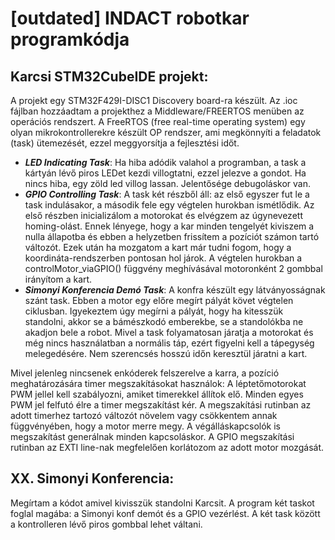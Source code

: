 # [outdated] INDACT robotkar programkódja

## Karcsi STM32CubeIDE projekt:
A projekt egy STM32F429I-DISC1 Discovery board-ra készült. Az .ioc fájlban hozzáadtam a projekthez a Middleware/FREERTOS menüben az operációs rendszert.
  A FreeRTOS (free real-time operating system) egy olyan mikrokontrollerekre készült OP rendszer, ami megkönnyíti a feladatok (task) ütemezését, ezzel
  meggyorsítja a fejlesztési időt.
  - **_LED Indicating Task_**: Ha hiba adódik valahol a programban, a task a kártyán lévő piros LEDet kezdi villogtatni, ezzel jelezve a gondot. Ha nincs hiba, egy zöld led     villog lassan. Jelentősége debugoláskor van.
  - **_GPIO Controlling Task_**: A task két részből áll: az első egyszer fut le a task indulásakor, a második fele egy végtelen hurokban ismétlődik. Az első részben       inicializálom a motorokat és elvégzem az úgynevezett homing-olást. Ennek lényege, hogy a kar minden tengelyét kiviszem a nulla állapotba és ebben a helyzetben         frissítem a pozíciót számon tartó változót. Ezek után ha mozgatom a kart már tudni fogom, hogy a koordináta-rendszerben pontosan hol járok. A végtelen hurokban a       controlMotor_viaGPIO() függvény meghívásával motoronként 2 gombbal irányítom a kart.
  - **_Simonyi Konferencia Demó Task_**: A konfra készült egy látványosságnak szánt task. Ebben a motor egy előre megírt pályát követ végtelen ciklusban. Igyekeztem       úgy megírni a pályát, hogy ha kitesszük standolni, akkor se a bámészkodó emberekbe, se a standolókba ne akadjon bele a robot. Mivel a task folyamatosan járatja a       motorokat és még nincs használatban a normális táp, ezért figyelni kell a tápegység melegedésére. Nem szerencsés hosszú időn keresztül járatni a kart.


Mivel jelenleg nincsenek enkóderek felszerelve a karra, a pozíció meghatározására timer megszakításokat használok: A léptetőmotorokat PWM jellel kell szabályozni,
  amiket timerekkel állítok elő. Minden egyes PWM jel felfutó élre a timer megszakítást kér. A megszakítási rutinban az adott timerhez tartozó változót növelem
  vagy csökkentem annak függvényében, hogy a motor merre megy.
  A végálláskapcsolók is megszakítást generálnak minden kapcsoláskor. A GPIO megszakítási rutinban az EXTI line-nak megfelelően korlátozom az adott motor mozgását.

## XX. Simonyi Konferencia:
Megírtam a kódot amivel kivisszük standolni Karcsit. A program két taskot foglal magába: a Simonyi konf demót és a GPIO vezérlést. A két task között a kontrolleren lévő piros gombbal lehet váltani.
